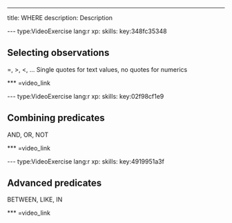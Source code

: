 ---
title: WHERE
description: Description

--- type:VideoExercise lang:r xp: skills: key:348fc35348
## Selecting observations 
=, >, <, ...
Single quotes for text values, no quotes for numerics


*** =video_link

--- type:VideoExercise lang:r xp: skills: key:02f98cf1e9
## Combining predicates 
AND, OR, NOT

*** =video_link

--- type:VideoExercise lang:r xp: skills: key:4919951a3f
## Advanced predicates 
BETWEEN, LIKE, IN

*** =video_link
